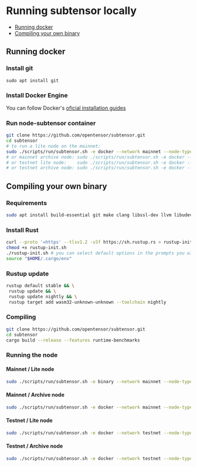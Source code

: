 # Running subtensor locally

- [Running docker](#running-docker)
- [Compiling your own binary](#compiling-your-own-binary)

## Running docker

### Install git
`sudo apt install git`

### Install Docker Engine
 You can follow Docker's [oficial installation guides](https://docs.docker.com/engine/install/)

### Run node-subtensor container
```bash
git clone https://github.com/opentensor/subtensor.git
cd subtensor
# to run a lite node on the mainnet:
sudo ./scripts/run/subtensor.sh -e docker --network mainnet --node-type lite
# or mainnet archive node: sudo ./scripts/run/subtensor.sh -e docker --network mainnet --node-type archive
# or testnet lite node:    sudo ./scripts/run/subtensor.sh -e docker --network testnet --node-type lite
# or testnet archive node: sudo ./scripts/run/subtensor.sh -e docker --network testnet --node-type archive
```

## Compiling your own binary
### Requirements
```bash
sudo apt install build-essential git make clang libssl-dev llvm libudev-dev protobuf-compiler -y
```

### Install Rust
```bash
curl --proto '=https' --tlsv1.2 -sSf https://sh.rustup.rs > rustup-init.sh
chmod +x rustup-init.sh
./rustup-init.sh # you can select default options in the prompts you will be given
source "$HOME/.cargo/env"
```

### Rustup update
```bash
rustup default stable && \
 rustup update && \
 rustup update nightly && \
 rustup target add wasm32-unknown-unknown --toolchain nightly
```

### Compiling
```bash
git clone https://github.com/opentensor/subtensor.git
cd subtensor
cargo build --release --features runtime-benchmarks
```

### Running the node
#### Mainnet / Lite node
```bash
sudo ./scripts/run/subtensor.sh -e binary --network mainnet --node-type lite
``` 

#### Mainnet / Archive node
```bash
sudo ./scripts/run/subtensor.sh -e docker --network mainnet --node-type archive
```

#### Testnet / Lite node
```bash
sudo ./scripts/run/subtensor.sh -e docker --network testnet --node-type lite
```

#### Testnet / Archive node
```bash
sudo ./scripts/run/subtensor.sh -e docker --network testnet --node-type archive
```
